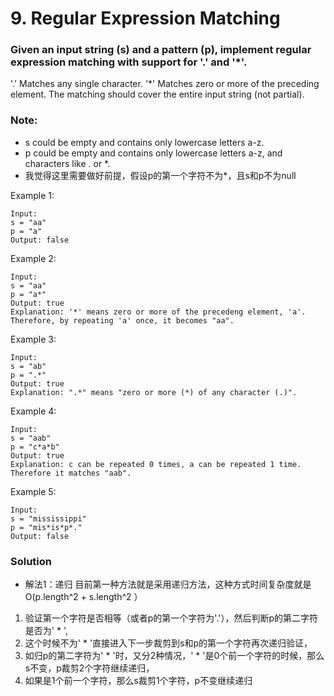 # 9. Regular Expression Matching

### Given an input string (s) and a pattern (p), implement regular expression matching with support for '.' and '*'.

'.' Matches any single character.
'*' Matches zero or more of the preceding element.
The matching should cover the entire input string (not partial).

### Note:

- s could be empty and contains only lowercase letters a-z.
- p could be empty and contains only lowercase letters a-z, and characters like . or *.
- 我觉得这里需要做好前提，假设p的第一个字符不为*，且s和p不为null

Example 1:
```
Input:
s = "aa"
p = "a"
Output: false
```

Example 2:
```
Input:
s = "aa"
p = "a*"
Output: true
Explanation: '*' means zero or more of the precedeng element, 'a'. Therefore, by repeating 'a' once, it becomes "aa".
```
Example 3:
```
Input:
s = "ab"
p = ".*"
Output: true
Explanation: ".*" means "zero or more (*) of any character (.)".
```
Example 4:
```
Input:
s = "aab"
p = "c*a*b"
Output: true
Explanation: c can be repeated 0 times, a can be repeated 1 time. Therefore it matches "aab".
```
Example 5:
```
Input:
s = "mississippi"
p = "mis*is*p*."
Output: false
```
### Solution

- 解法1：递归
目前第一种方法就是采用递归方法，这种方式时间复杂度就是O(p.length^2 + s.length^2 ）
 1. 验证第一个字符是否相等（或者p的第一个字符为'.'），然后判断p的第二字符是否为' * ',
 2. 这个时候不为' * '直接进入下一步裁剪到s和p的第一个字符再次递归验证，
 3. 如归p的第二字符为' * '时，又分2种情况，' * '是0个前一个字符的时候，那么s不变，p裁剪2个字符继续递归，
 4. 如果是1个前一个字符，那么s裁剪1个字符，p不变继续递归


 